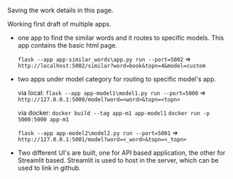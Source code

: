 Saving the work details in this page.

Working first draft of multiple apps.
* one app to find the similar words and it routes to specific models. This app contains the basic html page.
    
    `flask --app app-similar_words\app.py run --port=5002` => `http://localhost:5002/similar?word=book&topn=4&model=custom`

* two apps under model category for routing to specific model's app.
    
    via local: `flask --app app-model1\model1.py run --port=5000` => `http://127.0.0.1:5000/model?word=<word>&topn=<topn>`

    via docker: 
        `docker build --tag app-m1 app-model1`
        `docker run -p 5000:5000 app-m1`
    
    `flask --app app-model2\model2.py run --port=5001` => `http://127.0.0.1:5001/model?word=<_word>&topn=<_topn>`

* Two different UI's are built, one for API based application, the other for Streamlit based. Streamlit is used to host in the server, which can be used to link in github.